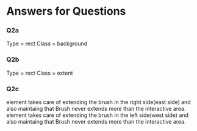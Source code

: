 # Answers for Questions

### Q2a
Type = rect   Class = background

### Q2b
Type = rect   Class = extent

### Q2c
<g class="resize e" > element takes care of extending the brush in the right side(east side) and also maintaing that Brush never extends more than the interactive area.
<g class="resize w" > element takes care of extending the brush in the left side(west side) and also maintaing that Brush never extends more than the interactive area.
